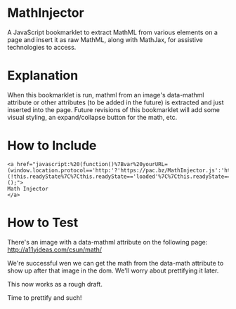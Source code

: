 # MathInjector
A JavaScript bookmarklet to extract MathML from various elements on a page and insert it as raw MathML, along with MathJax,  for assistive technologies to access.

# Explanation
When this bookmarklet is run, mathml from an image's data-mathml attribute or other attributes (to be added in the future) is extracted and just inserted into the page. Future revisions of this bookmarklet will add some visual styling, an expand/collapse button for the math, etc.

# How to Include
```
<a href="javascript:%20(function()%7Bvar%20yourURL=(window.location.protocol=='http:'?'https://pac.bz/MathInjector.js':'https://pac.bz/MathInjector.js');function%20getScript(url,success)%7Bvar%20script=document.createElement('script');script.src=url;var%20head=document.getElementsByTagName('head')%5B0%5D,done=false;script.onload=script.onreadystatechange=function()%7Bif(!done&&(!this.readyState%7C%7Cthis.readyState=='loaded'%7C%7Cthis.readyState=='complete'))%7Bdone=true;success();script.onload=script.onreadystatechange=null;head.removeChild(script);%7D%7D;head.appendChild(script);%7D%20getScript(yourURL,function()%7B%7D);%7D)();">
Math Injector
</a>
```

# How to Test
There's an image with a data-mathml attribute on the following page:
http://a11yideas.com/csun/math/

We're successful wen we can get the math from the data-math attribute to show up after that image in the dom. We'll worry about prettifying it later.

This now works as a rough draft.

Time to prettify and such!
